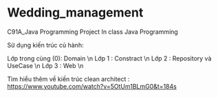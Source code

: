 # Wedding_management
C91A_Java Programming
Project In class Java Programming

Sử dụng kiến trúc củ hành:

Lớp trong cùng (0): Domain \n Lớp 1 : Constract \n Lớp 2 : Repository và UseCase \n Lớp 3 : Web \n

Tìm hiểu thêm về kiến trúc clean architect : https://www.youtube.com/watch?v=5OtUm1BLmG0&t=184s
